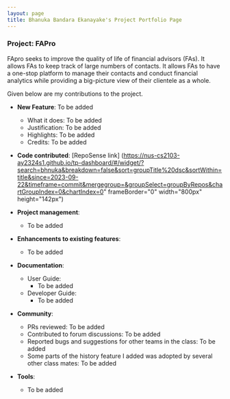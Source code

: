 ```yaml
---
layout: page
title: Bhanuka Bandara Ekanayake's Project Portfolio Page
---
```


### Project: FAPro

FApro seeks to improve the quality of life of financial advisors (FAs). It allows FAs to keep track of large numbers of contacts. It allows FAs to have a one-stop platform to manage their contacts and conduct financial analytics while providing a big-picture view of their clientele as a whole.

Given below are my contributions to the project.

* **New Feature**: To be added
  * What it does: To be added
  * Justification: To be added
  * Highlights: To be added
  * Credits: To be added

* **Code contributed**: [RepoSense link] (https://nus-cs2103-ay2324s1.github.io/tp-dashboard/#/widget/?search=bhnuka&breakdown=false&sort=groupTitle%20dsc&sortWithin=title&since=2023-09-22&timeframe=commit&mergegroup=&groupSelect=groupByRepos&chartGroupIndex=0&chartIndex=0" frameBorder="0" width="800px" height="142px")

* **Project management**:
  * To be added

* **Enhancements to existing features**:
  * To be added

* **Documentation**:
  * User Guide:
    * To be added
  * Developer Guide:
    * To be added

* **Community**:
  * PRs reviewed: To be added
  * Contributed to forum discussions: To be added
  * Reported bugs and suggestions for other teams in the class: To be added
  * Some parts of the history feature I added was adopted by several other class mates: To be added

* **Tools**:
  * To be added

